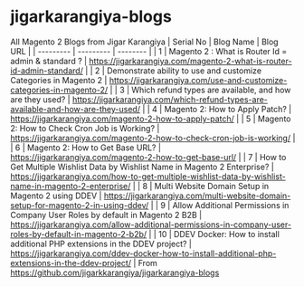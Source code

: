 # jigarkarangiya-blogs
All Magento 2 Blogs from Jigar Karangiya
| Serial No | Blog Name | Blog URL |
| --------- | --------- | -------- |
| 1 | Magento 2 : What is Router Id = admin &#038; standard ? | https://jigarkarangiya.com/magento-2-what-is-router-id-admin-standard/ |
| 2 | Demonstrate ability to use and customize Categories in Magento 2 | https://jigarkarangiya.com/use-and-customize-categories-in-magento-2/ |
| 3 | Which refund types are available, and how are they used? | https://jigarkarangiya.com/which-refund-types-are-available-and-how-are-they-used/ |
| 4 | Magento 2: How to Apply Patch? | https://jigarkarangiya.com/magento-2-how-to-apply-patch/ |
| 5 | Magento 2: How to Check Cron Job is Working? | https://jigarkarangiya.com/magento-2-how-to-check-cron-job-is-working/ |
| 6 | Magento 2: How to Get Base URL? | https://jigarkarangiya.com/magento-2-how-to-get-base-url/ |
| 7 | How to Get Multiple Wishlist Data by Wishlist Name in Magento 2 Enterprise? | https://jigarkarangiya.com/how-to-get-multiple-wishlist-data-by-wishlist-name-in-magento-2-enterprise/ |
| 8 | Multi Website Domain Setup in Magento 2 using DDEV | https://jigarkarangiya.com/multi-website-domain-setup-for-magento-2-in-using-ddev/ |
| 9 | Allow Additional Permissions in Company User Roles by default in Magento 2 B2B | https://jigarkarangiya.com/allow-additional-permissions-in-company-user-roles-by-default-in-magento-2-b2b/ |
| 10 | DDEV Docker: How to install additional PHP extensions in the DDEV project? | https://jigarkarangiya.com/ddev-docker-how-to-install-additional-php-extensions-in-the-ddev-project/ |
From https://github.com/jigarkkarangiya/jigarkarangiya-blogs
